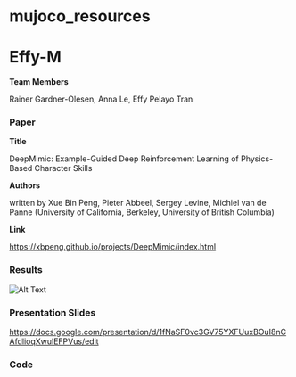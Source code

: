 # mujoco_resources

# Effy-M

**Team Members**

Rainer Gardner-Olesen,
Anna Le,
Effy Pelayo Tran

### Paper

**Title**

DeepMimic: Example-Guided Deep Reinforcement Learning of Physics-Based Character Skills


**Authors**

written by Xue Bin Peng, Pieter Abbeel, Sergey Levine, Michiel van de Panne (University of California, Berkeley, University of British Columbia)


**Link**

https://xbpeng.github.io/projects/DeepMimic/index.html



### Results

![Alt Text](comparison.gif)

### Presentation Slides
https://docs.google.com/presentation/d/1fNaSF0vc3GV75YXFUuxBOuI8nCAfdlioqXwulEFPVus/edit

### Code
